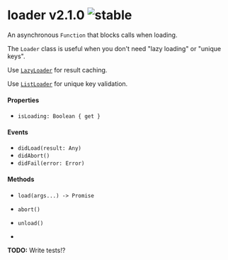 
# loader v2.1.0 ![stable](https://img.shields.io/badge/stability-stable-4EBA0F.svg?style=flat)

An asynchronous `Function` that blocks calls when loading.

The `Loader` class is useful when you don't need "lazy loading" or "unique keys".

Use [`LazyLoader`](http://github.com/aleclarson/lazy-loader) for result caching.

Use [`ListLoader`](http://github.com/aleclarson/list-loader) for unique key validation.

#### Properties

- `isLoading: Boolean { get }`

#### Events

- `didLoad(result: Any)`
- `didAbort()`
- `didFail(error: Error)`

#### Methods

- `load(args...) -> Promise`
- `abort()`
- `unload()`

-

**TODO:** Write tests!?
